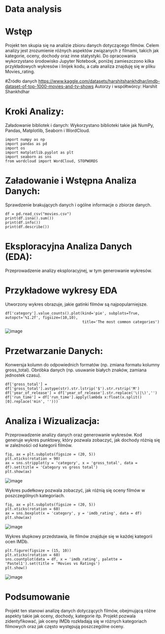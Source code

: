 # Data analysis

# Wstęp
Projekt ten skupia się na analizie zbioru danych dotyczącego filmów. Celem analizy jest zrozumienie różnych aspektów związanych z filmami, takich jak kategorie, oceny, dochody oraz inne statystyki. Do opracowania wykorzystano środowisko Jupyter Notebook, poniżej zamieszczono kilka przykładowych wykresów i linijek kodu, a cała analiza znajduję się w pliku Movies_rating.

#Źródło danych
https://www.kaggle.com/datasets/harshitshankhdhar/imdb-dataset-of-top-1000-movies-and-tv-shows
Autorzy i współtwórcy: Harshit Shankhdhar

# Kroki Analizy:
Załadowanie bibliotek i danych:
Wykorzystano biblioteki takie jak NumPy, Pandas, Matplotlib, Seaborn i WordCloud.
```
import numpy as np
import pandas as pd
import os
import matplotlib.pyplot as plt
import seaborn as sns
from wordcloud import WordCloud, STOPWORDS
```
# Załadowanie i Wstępna Analiza Danych:

Sprawdzenie brakujących danych i ogólne informacje o zbiorze danych.
```
df = pd.read_csv("movies.csv")
print(df.isna().sum())
print(df.info())
print(df.describe())
```
# Eksploracyjna Analiza Danych (EDA):
Przeprowadzenie analizy eksploracyjnej, w tym generowanie wykresów.

# Przykładowe wykresy EDA
Utworzony wykres obrazuje, jakie gatinki filmów są najpopularniejsze.
```
df['category'].value_counts().plot(kind='pie', subplots=True, autopct='%1.2f', figsize=(10,10), 
                                   title='The most common categories')
```
![image](https://github.com/Jakub-Drabikowski/Data-analysis-/assets/83064196/3bc0032c-3841-4b4c-85c7-a154e15c2bba)


# Przetwarzanie Danych:
Konwersja kolumn do odpowiednich formatów (np. zmiana formatu kolumny gross_total).
Obróbka danych (np. usuwanie białych znaków, zamiana jednostek czasu).
```
df['gross_total'] = df['gross_total'].astype(str).str.lstrip('$').str.rstrip('M')
df['year_of_release'] = df['year_of_release'].str.replace('\(|\)','')
df['run_time'] = df['run_time'].apply(lambda x:float(x.split()[0].replace('min', '')))
```
# Analiza i Wizualizacja:
Przeprowadzenie analizy danych oraz generowanie wykresów. 
Kod generuje wykres punktowy, który pozwala zobaczyć, jak dochody różnią się w zależności od kategorii filmów.
```
fig, ax = plt.subplots(figsize = (20, 5))
plt.xticks(rotation = 90)
ax = sns.stripplot(y = 'category', x = 'gross_total', data = df).set(title = 'Сategory vs gross total')
plt.show(ax)
```
![image](https://github.com/Jakub-Drabikowski/Data-analysis-/assets/83064196/a03648c1-3b18-4c0c-9ca4-9d9d7fe1c17c)

Wykres pudełkowy pozwala zobaczyć, jak różnią się oceny filmów w poszczególnych kategoriach.
```
fig, ax = plt.subplots(figsize = (20, 5))
plt.xticks(rotation = 60)
ax = sns.boxplot(x = 'category', y = 'imdb_rating', data = df)
plt.show(ax)
```
![image](https://github.com/Jakub-Drabikowski/Data-analysis-/assets/83064196/b3474b6f-3900-49df-93d5-22ee063cc9e2)

Wykres słupkowy przedstawia, ile filmów znajduje się w każdej kategorii ocen IMDb.
```
plt.figure(figsize = (15, 10))
plt.xticks(rotation = 60)
sns.countplot(data = df, x = 'imdb_rating', palette = 'Pastel1').set(title = 'Movies vs Ratings')
plt.show()
```
![image](https://github.com/Jakub-Drabikowski/Data-analysis-/assets/83064196/24b65856-e390-4e98-af36-4eed3c950b7b)

# Podsumowanie
Projekt ten stanowi analizę danych dotyczących filmów, obejmującą różne aspekty takie jak oceny, dochody, kategorie itp. Projekt pozwala zidentyfikować, jak oceny IMDb rozkładają się w różnych kategoriach filmowych oraz jak często występują poszczególne oceny.

